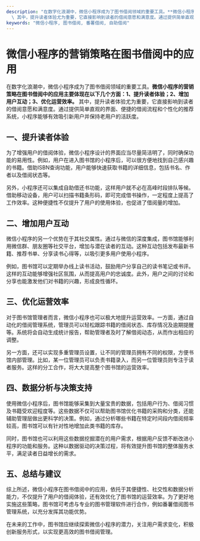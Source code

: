 ```yaml
---
description: "在数字化浪潮中，微信小程序成为了图书借阅领域的重要工具。**微信小程序的营销策略在图书借阅中的应用主要体现在以下几个方面：1、提升读者体验；2、增加用户互动；3、优化运营效率。**\
  \ 其中，提升读者体验尤为重要，它直接影响到读者的借阅意愿和满意度。通过提供简单直观的界面、便捷的借阅流程和个性化的推荐系统，小程序能够有效吸引新用户并保持老用户的活跃度。 "
keywords: "微信小程序, 图书借阅, 番薯借阅, 自助借阅"
---
```

# 微信小程序的营销策略在图书借阅中的应用

在数字化浪潮中，微信小程序成为了图书借阅领域的重要工具。**微信小程序的营销策略在图书借阅中的应用主要体现在以下几个方面：1、提升读者体验；2、增加用户互动；3、优化运营效率。** 其中，提升读者体验尤为重要，它直接影响到读者的借阅意愿和满意度。通过提供简单直观的界面、便捷的借阅流程和个性化的推荐系统，小程序能够有效吸引新用户并保持老用户的活跃度。 

## **一、提升读者体验**

为了增强用户的借阅体验，微信小程序设计的界面应当尽量简洁明了，同时确保功能的易用性。例如，用户在进入图书馆的小程序后，可以很方便地找到自己感兴趣的书籍。借助ISBN查询功能，用户能够快速获取书籍的详细信息，包括书名、作者以及借阅状态等。

另外，小程序还可以集成自助借还书功能，这样用户就不必在高峰时段排队等候。借助移动设备，用户可以扫描书籍条形码，即可完成借书操作，一定程度上提高了工作效率。这种便捷性不仅提升了用户的使用体验，也促进了借阅量的增加。

## **二、增加用户互动**

微信小程序的另一个优势在于其社交属性。通过与微信的深度集成，图书馆能够利用微信群、朋友圈等社交平台，增加与潜在读者的互动。这种互动包括发布最新书籍、推荐书单、分享读书心得等，以吸引更多用户使用小程序。

例如，图书馆可以定期举办线上读书活动，鼓励用户分享自己的读书笔记或书评。这样的互动能够增强社区氛围，从而提高用户的忠诚度。此外，用户之间的讨论和分享也能激发他们对书籍的兴趣，形成良性循环。

## **三、优化运营效率**

对于图书馆管理者而言，微信小程序也可以极大地提升运营效率。一方面，通过自动化的借阅管理系统，管理员可以轻松跟踪书籍的借阅状态、库存情况及逾期提醒等。系统将会自动生成统计报告，帮助管理者及时了解借阅动态，从而作出相应的调整。

另一方面，还可以实现多重管理员设置，让不同的管理员拥有不同的权限，方便书馆内部管理。比如，某一位管理员可以负责书籍录入，而另一位管理员则专注于读者服务。这样的分工合作，将大大提高整个图书馆的运营效率。

## **四、数据分析与决策支持**

使用微信小程序后，图书馆能够采集到大量宝贵的数据，包括用户行为、借阅习惯及书籍受欢迎程度等。这些数据不仅可以帮助图书馆优化书籍的采购和分类，还能辅助管理层做出更科学的决策。例如，通过分析哪些书籍在特定时间段内借阅频率较高，图书馆可以有针对性地增加此类书籍的库存。 

同时，图书馆也可以利用这些数据挖掘潜在的用户需求，根据用户反馈不断改进小程序的功能和服务。这种以数据驱动的决策过程，将有效提升图书馆的整体服务水平，满足读者日益增长的需求。

## **五、总结与建议**

综上所述，微信小程序在图书借阅中的应用，依托于其便捷性、社交性和数据分析能力，不仅提升了用户的借阅体验，还有效优化了图书馆的运营效率。为了更好地实施这些策略，图书馆可考虑与专业的图书管理软件进行合作，例如番薯借阅图书管理系统，以充分发挥其功能优势。

在未来的工作中，图书馆应继续探索微信小程序的潜力，关注用户需求变化，积极创新服务形式，以实现更高效的图书借阅管理。
